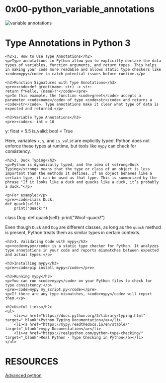 # 0x00-python_variable_annotations


<img src="https://i.redd.it/y9y25tefi5401.png" alt="variable annotations"><br>
    <h1>Type Annotations in Python 3</h1>
    
    <h2>1. How to Use Type Annotations</h2>
    <p>Type annotations in Python allow you to explicitly declare the data types of variables, function arguments, and return types. This helps in making your code more readable and allows static type checkers like <code>mypy</code> to catch potential issues before runtime.</p>

    <h3>Function Signatures with Type Annotations</h3>
    <pre><code>def greet(name: str) -> str:
    return f"Hello, {name}!"</code></pre>
    <p>In this example, the function <code>greet</code> accepts a parameter <code>name</code> of type <code>str</code> and returns a <code>str</code>. Type annotations make it clear what type of data is expected and returned.</p>

    <h3>Variable Type Annotations</h3>
    <pre><code>x: int = 10
y: float = 5.5
is_valid: bool = True</code></pre>
    <p>Here, variables <code>x</code>, <code>y</code>, and <code>is_valid</code> are explicitly typed. Python does not enforce these types at runtime, but tools like <code>mypy</code> can check for consistency.</p>

    <h2>2. Duck Typing</h2>
    <p>Python is dynamically typed, and the idea of <strong>Duck Typing</strong> means that the type or class of an object is less important than the methods it defines. If an object behaves like a certain type, it can be used as that type. This is summarized by the phrase "If it looks like a duck and quacks like a duck, it’s probably a duck."</p>
    
    <p>For example:</p>
    <pre><code>class Duck:
    def quack(self):
        print("Quack!")
        
class Dog:
    def quack(self):
        print("Woof-quack!")</code></pre>
    <p>Even though <code>Duck</code> and <code>Dog</code> are different classes, as long as the <code>quack</code> method is present, Python treats them as similar types in certain contexts.</p>

    <h2>3. Validating Code with mypy</h2>
    <p><code>mypy</code> is a static type checker for Python. It analyzes type annotations in your code and reports mismatches between expected and actual types.</p>

    <h3>Installing mypy</h3>
    <pre><code>pip install mypy</code></pre>

    <h3>Running mypy</h3>
    <p>You can run <code>mypy</code> on your Python files to check for type consistency:</p>
    <pre><code>mypy my_script.py</code></pre>
    <p>If there are any type mismatches, <code>mypy</code> will report them.</p>

    <h2>Useful Links</h2>
    <ul>
        <li><a href="https://docs.python.org/3/library/typing.html" target="_blank">Python Typing Documentation</a></li>
        <li><a href="https://mypy.readthedocs.io/en/stable/" target="_blank">mypy Documentation</a></li>
        <li><a href="https://realpython.com/python-type-checking/" target="_blank">Real Python - Type Checking in Python</a></li>
    </ul>

# RESOURCES
<a href="https://intranet.alxswe.com/concepts/554">Advanced python</a><br>
